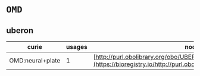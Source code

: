 # `OMD`

## uberon

| curie            |   usages | nodes                                                                                                                 |
|------------------|----------|-----------------------------------------------------------------------------------------------------------------------|
| OMD:neural+plate |        1 | [http://purl.obolibrary.org/obo/UBERON:0003075](https://bioregistry.io/http://purl.obolibrary.org/obo/UBERON:0003075) |
